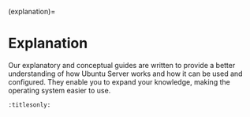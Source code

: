 (explanation)=

# Explanation

Our explanatory and conceptual guides are written to provide a better understanding of how Ubuntu Server works and how it can be used and configured. They enable you to expand your knowledge, making the operating system easier to use.

```{toctree}
:titlesonly:


```

